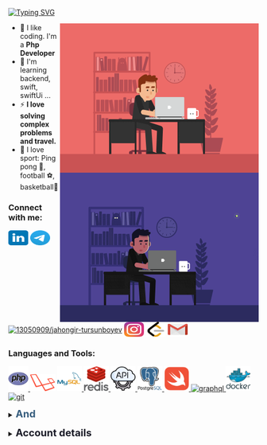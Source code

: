 [//]: # ([![MasterHead]&#40;./img/developer3.gif&#41;]&#40;https://rishavchanda.io&#41;)
[//]: # ([![Sarthak's GitHub activity graph]&#40;https://activity-graph.herokuapp.com/graph?username=TursunboyevJahongir&&theme=xcode&#41;]&#40;https://github.com/TursunboyevJahongir&#41;)

[![Typing SVG](https://readme-typing-svg.herokuapp.com?font=Fira+Code&weight=500&size=30&pause=1000&color=7E7E7E&center=true&vCenter=true&width=435&lines=Hi+there+%F0%9F%91%8B;I'm+Jahongir)](https://git.io/typing-svg)

<img align="right" alt="Coding" width="400" src="./img/freelance_day.gif#gh-light-mode-only">

[//]: # (<img align="right" alt="Coding" width="400" src="./img/Designer.gif#gh-light-mode-only">)
[//]: # (<img align="right" alt="Coding" width="400" src="./img/Night.gif#gh-dark-mode-only">)

<img align="right" alt="Coding" width="400" src="./img/freelance_night.gif#gh-dark-mode-only">

[//]: # (![GitHub-Mark-Light]&#40;./img/developer.gif#gh-light-mode-only&#41;)
[//]: # (![GitHub-Mark-Dark]&#40;https://camo.githubusercontent.com/cae12fddd9d6982901d82580bdf321d81fb299141098ca1c2d4891870827bf17/68747470733a2f2f6d69726f2e6d656469756d2e636f6d2f6d61782f313336302f302a37513379765349765f7430696f4a2d5a2e676966#gh-dark-mode-only&#41;)


- 🤖 I like coding. I'm a **Php Developer**
- 🧠  I'm learning backend, swift, swiftUi ...
- ⚡ **I love solving complex problems and travel.**
- 🏃 I love sport: Ping pong 🏓, football ⚽, basketball🏀

<h3 align="left">Connect with me:</h3>
<p align="left">
<a href="https://linkedin.com/in/jahongir-tursunboyev-backend-php-laravel" target="blank"><img align="center" src="./img/linkedin.svg" alt="jahongir-tursunboyev-backend-php-laravel" height="30" width="40" /></a>
<a href="https://t.me/TursunboyevJahongir" target="blank"><img align="center" src="./img/telegram.svg" 
alt="JahongirTursunboyev" height="30" width="40" /></a>
<a href="https://stackoverflow.com/users/13050909/jahongir-tursunboyev" target="blank"><img align="center" src="https://raw.githubusercontent.com/rahuldkjain/github-profile-readme-generator/master/src/images/icons/Social/stack-overflow.svg" alt="13050909/jahongir-tursunboyev" height="30" width="40" /></a>
<a href="https://instagram.com/jahongir_tursunboyev_" target="blank"><img align="center" src="./img/instagram.svg" 
alt="jahongir_tursunboyev_" height="30" width="40" /></a>
<a href="https://www.leetcode.com/tursunboyevjahongir" target="blank"><img align="center" src="./img/leetcode.svg" 
alt="tursunboyevjahongir" height="30" width="40" /></a>
<a href="mailto:jah6332@gmail.com" target="blank"><img align="center" src="./img/gmail.svg" 
alt="JahongirTursunboyev" height="30" width="40" /></a>
</p>

<h3 align="left">Languages and Tools:</h3>
<p align="left"> 
<a href="https://www.php.net" target="_blank" rel="noreferrer"> <img src="https://raw.githubusercontent.com/devicons/devicon/master/icons/php/php-original.svg" alt="php" width="40" height="50"/> </a>
<a href="https://laravel.com/" target="_blank" rel="noreferrer"><img src="./img/laravel.svg" alt="laravel" width="50"/></a>
<a href="https://www.mysql.com/" target="_blank" rel="noreferrer"> <img src="https://raw.githubusercontent.com/devicons/devicon/master/icons/mysql/mysql-original-wordmark.svg" alt="mysql" width="50" height="50"/> </a>
<a href="https://redis.io" target="_blank" rel="noreferrer"> <img src="https://raw.githubusercontent.com/devicons/devicon/master/icons/redis/redis-original-wordmark.svg" alt="redis" width="50" height="50"/> </a>
<a href="https://restfulapi.net/" target="_blank" rel="noreferrer"> <img src="./img/rest.svg" alt="restApi" width="50" 
height="50"/> </a>
<a href="https://www.postgresql.org" target="_blank" rel="noreferrer"> <img src="https://raw.githubusercontent.com/devicons/devicon/master/icons/postgresql/postgresql-original-wordmark.svg" alt="postgresql" width="50" height="50"/> </a>
<a href="https://developer.apple.com/swift/" target="_blank" rel="noreferrer"> <img src="https://raw.githubusercontent.com/devicons/devicon/master/icons/swift/swift-original.svg" alt="swift" width="50" height="50"/> </a>
<a href="https://graphql.org" target="_blank" rel="noreferrer"> <img src="https://www.vectorlogo.zone/logos/graphql/graphql-icon.svg" alt="graphql" width="40" height="40"/> </a>
<a href="https://www.docker.com/" target="_blank" rel="noreferrer"> <img src="https://raw.githubusercontent.com/devicons/devicon/master/icons/docker/docker-original-wordmark.svg" alt="docker" width="50" height="50"/> </a>
<a href="https://git-scm.com/" target="_blank" rel="noreferrer"> <img src="https://www.vectorlogo.zone/logos/git-scm/git-scm-icon.svg" alt="git" width="50" height="50"/> </a>


<details><summary><b style="color:#355C7D;font-size:20px">And</b></summary>
  <a href="https://mariadb.org/" target="_blank" rel="noreferrer"> <img src="https://www.vectorlogo.zone/logos/mariadb/mariadb-icon.svg" alt="mariadb" width="50" height="50"/> </a><a href="https://postman.com" target="_blank" rel="noreferrer"> <img src="https://www.vectorlogo.zone/logos/getpostman/getpostman-icon.svg" alt="postman" width="50" height="50"/> </a>
<a href="https://www.w3.org/html/" target="_blank" rel="noreferrer"> <img src="https://raw.githubusercontent.com/devicons/devicon/master/icons/html5/html5-original-wordmark.svg" alt="html5" width="50" height="50"/> </a>
<a href="https://www.w3schools.com/css/" target="_blank" rel="noreferrer"> <img src="https://raw.githubusercontent.com/devicons/devicon/master/icons/css3/css3-original-wordmark.svg" alt="css3" width="50" height="50"/> </a>
<a href="https://developer.mozilla.org/en-US/docs/Web/JavaScript" target="_blank" rel="noreferrer"> <img src="https://raw.githubusercontent.com/devicons/devicon/master/icons/javascript/javascript-original.svg" alt="javascript" width="50" height="50"/> </a>
<a href="https://jquery.com/" target="_blank" rel="noreferrer"> <img src="./img/jquery.svg" alt="jQuery" width="50" 
height="50"/> </a>
<a href="https://developer.apple.com/" target="_blank" rel="noreferrer"> <img src="./img/xcode.svg" 
alt="Xcode" width="40" height="40"/> </a>
<a href="https://www.yiiframework.com/" target="_blank" rel="noreferrer"> <img src="./img/yii-framework.svg" 
alt="sqlite" width="40" height="40"/> </a>
<a href="https://www.sqlite.org/" target="_blank" rel="noreferrer"> <img src="https://www.vectorlogo.zone/logos/sqlite/sqlite-icon.svg" alt="sqlite" width="40" height="40"/> </a>
<a href="https://firebase.google.com/" target="_blank" rel="noreferrer"> <img src="https://www.vectorlogo.zone/logos/firebase/firebase-icon.svg" alt="firebase" width="40" height="40"/> </a>
<a href="https://getbootstrap.com" target="_blank" rel="noreferrer"> <img src="https://raw.githubusercontent.com/devicons/devicon/master/icons/bootstrap/bootstrap-plain-wordmark.svg" alt="bootstrap" width="40" height="40"/> </a>
<a href="https://www.chartjs.org" target="_blank" rel="noreferrer"> <img src="https://www.chartjs.org/media/logo-title.svg" alt="chartjs" width="40" height="40"/> </a>
<a href="https://www.linux.org/" target="_blank" rel="noreferrer"> <img src="https://raw.githubusercontent.com/devicons/devicon/master/icons/linux/linux-original.svg" alt="linux" width="40" height="40"/> </a>
<a href="https://materializecss.com/" target="_blank" rel="noreferrer"> <img src="https://raw.githubusercontent.com/prplx/svg-logos/5585531d45d294869c4eaab4d7cf2e9c167710a9/svg/materialize.svg" alt="materialize" width="40" height="40"/> </a>
<a href="https://www.rabbitmq.com" target="_blank" rel="noreferrer"> <img src="https://www.vectorlogo.zone/logos/rabbitmq/rabbitmq-icon.svg" alt="rabbitMQ" width="40" height="40"/> </a>
<a href="https://symfony.com" target="_blank" rel="noreferrer"> <img src="https://symfony.com/logos/symfony_black_03.svg" alt="symfony" width="40" height="40"/> </a>
<a href="https://sass-lang.com" target="_blank" rel="noreferrer"> <img src="https://raw.githubusercontent.com/devicons/devicon/master/icons/sass/sass-original.svg" alt="sass" width="40" height="40"/> </a>
</details>
</p>

<details><summary><b style="color:#1A1B27;font-size:20px">Account details</b></summary>

<p><img align="left" src="https://github-readme-stats.vercel.app/api/top-langs?username=TursunboyevJahongir&show_icons=true&locale=en&layout=compact&theme=tokyonight" alt="TursunboyevJahongir" /></p>

<p>&nbsp;<img align="center" src="https://github-readme-stats.vercel.app/api?username=tursunboyevjahongir&show_icons=true&locale=en&theme=tokyonight" alt="tursunboyevjahongir" /></p>

<p><img align="center" src="https://github-readme-streak-stats.herokuapp.com/?user=tursunboyevjahongir&theme=tokyonight" alt="tursunboyevjahongir" /></p>

</details>
